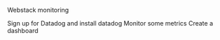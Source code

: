 Webstack monitoring

Sign up for Datadog and install datadog
Monitor some metrics
Create a dashboard
